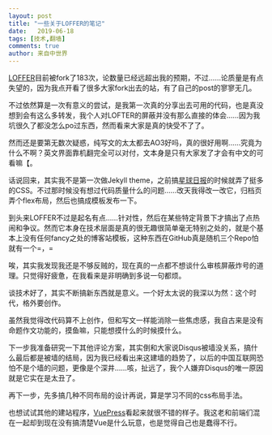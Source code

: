 ```yaml
---
layout: post
title: "一些关于LOFFER的笔记"
date:   2019-06-18
tags: [技术,翻墙]
comments: true
author: 来自中世界
---
```

[LOFFER](https://github.com/FromEndWorld/LOFFER)目前被fork了183次，论数量已经远超出我的预期，不过……论质量是有点失望的，因为我点开看了很多大家fork出去的站，有了自己的post的寥寥无几。

不过依然算是一次有意义的尝试，是我第一次真的分享出去可用的代码，也是真没想到会有这么多转发，我个人对LOFTER的屏蔽并没有那么直接的体会……因为我坑很久了都没怎么po过东西，然而看来大家是真的快受不了了。

然而还是要第无数次疑惑，纯写文的太太都去AO3好吗，真的很好用啊……究竟为什么不啊？英文界面靠机翻完全可以对付，文本身是只有大家发了才会有中文的可看嘛【。

话说回来，其实我不是第一次做Jekyll theme，之前搞[星球日报](https://fromendworld.github.io/dailyplanet/)的时候就弄了挺多的CSS。不过那时候没有想过代码质量什么的问题……改天我得改一改它，归档页弄个flex布局，然后也搞成模板发布一下。

到头来LOFFER不过是起名有点……针对性，然后在某些特定背景下才搞出了点热闹和争议。然而它本身在技术层面是真的很无趣很简单毫无特别之处的，就是个基本上没有任何fancy之处的博客站模板，这种东西在GitHub真是随机三个Repo怕就有一个=，=

唉，其实我发现我还是不够反贼的，现在真的一点都不想谈什么审核屏蔽炸号的道理。只觉得好疲惫，在我看来是非明确到多说一句都烦。

谈技术好了，其实不断搞新东西就是意义。一个好太太说的我深以为然：这个时代，格外要创作。

虽然我觉得改代码算不上创作，但和写文一样能消除一些焦虑感，我自古来是没有命题作文功能的，摸鱼嘛，只能想摸什么的时候摸什么。

下一步我准备研究一下其他评论方案，其实倒和大家说Disqus被墙没关系，搞什么最后都是被墙的结局，因为我已经看出来这建墙的趋势了，以后的中国互联网恐怕不是个墙的问题，更像是个深井……咳，扯远了，我个人嫌弃Disqus的唯一原因就是它实在是太丑了。

再下一步，先多搞几种不同布局的设计再说，算是学习不同的css布局手法。

也想试试其他的建站程序，[VuePress](https://vuepress.vuejs.org/)看起来就很不错的样子。我这老和前端们混在一起却到现在没有搞清楚Vue是什么玩意，也是觉得自己也是蠢得不行。

